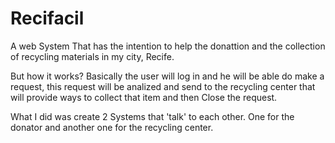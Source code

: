 # Recifacil

A web System That has the intention to help the donattion and the collection of recycling materials in my city, Recife.

But how it works?
Basically the user will log in and he will be able do make a request, this request will be analized and send to the recycling center that will provide ways to collect that item and then Close the request.

What I did was create 2 Systems that 'talk' to each other. One for the donator and another one for the recycling center.
